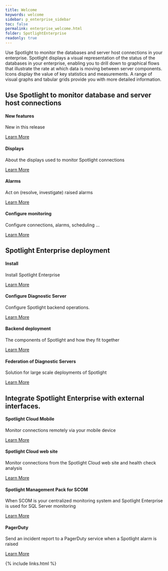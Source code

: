 ```yaml
---
title: Welcome
keywords: welcome
sidebar: p_enterprise_sidebar
toc: false
permalink: enterprise_welcome.html
folder: SpotlightEnterprise
readonly: true
---
```




Use Spotlight to monitor the databases and server host connections in your enterprise. Spotlight displays a visual representation of the status of the databases in your enterprise, enabling you to drill down to graphical flows that illustrate the rate at which data is moving between server components. Icons display the value of key statistics and measurements. A range of visual graphs and tabular grids provide you with more detailed information.


<div class="row">
        <h2 class="page-header">Use Spotlight to monitor database and server host connections</h2>
        <div class="col-md-3 col-sm-6">
            <div class="panel panel-default text-center">
                <div class="panel-body">
                    <h4>New features</h4>
                    <p>New in this release</p>
                    <a href="enterprise_releasenotes_new.html" class="btn btn-primary">Learn More</a>
                </div>
            </div>
        </div>
        <div class="col-md-3 col-sm-6">
            <div class="panel panel-default text-center">
                <div class="panel-body">
                    <h4>Displays</h4>
                    <p>About the displays used to monitor Spotlight connections</p>
                    <a href="enterprise_display_heatmap.html" class="btn btn-primary">Learn More</a>
                </div>
            </div>
        </div>
        <div class="col-md-3 col-sm-6">
            <div class="panel panel-default text-center">
                <div class="panel-body">
                    <h4>Alarms</h4>
                    <p>Act on (resolve, investigate) raised alarms</p>
                    <a href="enterprise_alarm_diagnose.html" class="btn btn-primary">Learn More</a>
                </div>
            </div>
        </div>
        <div class="col-md-3 col-sm-6">
            <div class="panel panel-default text-center">
                <div class="panel-body">
                    <h4>Configure monitoring</h4>
                    <p>Configure connections, alarms, scheduling ...</p>
                    <a href="enterprise_cfgmonitor_monitoring.html" class="btn btn-primary">Learn More</a>
                </div>
            </div>
        </div>
    </div>


<div class="row">
        <h2 class="page-header">Spotlight Enterprise deployment</h2>
        <div class="col-md-3 col-sm-6">
            <div class="panel panel-default text-center">
                <div class="panel-body">
                    <h4>Install</h4>
                    <p>Install Spotlight Enterprise</p>
                    <a href="enterprise_install.html" class="btn btn-primary">Learn More</a>
                </div>
            </div>
        </div>
        <div class="col-md-3 col-sm-6">
            <div class="panel panel-default text-center">
                <div class="panel-body">
                    <h4>Configure Diagnostic Server</h4>
                    <p>Configure Spotlight backend operations.</p>
                     <a href="enterprise_cfgds_select.html" class="btn btn-primary">Learn More</a>
               </div>
            </div>
        </div>
        <div class="col-md-3 col-sm-6">
            <div class="panel panel-default text-center">
                <div class="panel-body">
                    <h4>Backend deployment</h4>
                    <p>The components of Spotlight and how they fit together</p>
                    <a href="enterprise_backend.html" class="btn btn-primary">Learn More</a>
                </div>
            </div>
        </div>
        <div class="col-md-3 col-sm-6">
            <div class="panel panel-default text-center">
                <div class="panel-body">
                    <h4>Federation of Diagnostic Servers</h4>
                    <p>Solution for large scale deployments of Spotlight</p>
                    <a href="enterprise_backend_federation.html" class="btn btn-primary">Learn More</a>
                </div>
            </div>
        </div>
    </div>

<div class="row">
            <h2 class="page-header">Integrate Spotlight Enterprise with external interfaces.</h2>
            <div class="col-md-3 col-sm-6">
                <div class="panel panel-default text-center">
                    <div class="panel-body">
                        <h4>Spotlight Cloud Mobile</h4>
                        <p>Monitor connections remotely via your mobile device</p>
                        <a href="enterprise_interface_mobile.html" class="btn btn-primary">Learn More</a>
                    </div>
                </div>
            </div>
            <div class="col-md-3 col-sm-6">
                <div class="panel panel-default text-center">
                    <div class="panel-body">
                        <h4>Spotlight Cloud web site</h4>
                        <p>Monitor connections from the Spotlight Cloud web site and health check analysis</p>
                        <a href="enterprise_interface_website.html" class="btn btn-primary">Learn More</a>
                    </div>
                </div>
            </div>
            <div class="col-md-3 col-sm-6">
                <div class="panel panel-default text-center">
                    <div class="panel-body">
                        <h4>Spotlight Management Pack for SCOM</h4>
                        <p>When SCOM is your centralized monitoring system and Spotlight Enterprise is used for SQL Server monitoring</p>
                        <a href="enterprise_interface_scom.html" class="btn btn-primary">Learn More</a>
                    </div>
                </div>
            </div>
            <div class="col-md-3 col-sm-6">
                <div class="panel panel-default text-center">
                    <div class="panel-body">
                        <h4>PagerDuty</h4>
                        <p>Send an incident report to a PagerDuty service when a Spotlight alarm is raised</p>
                         <a href="enterprise_interface_pagerduty.html" class="btn btn-primary">Learn More</a>
                   </div>
                </div>
            </div>
        </div>


{% include links.html %}
